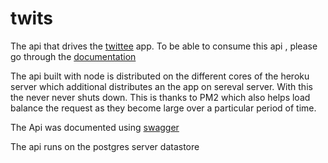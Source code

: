 # twits
The api that drives the [twittee](https://twittee.netlify.app/login) app. To be able to consume this api , please go through the [documentation](https://twitees.herokuapp.com)

The api built with node is distributed on the different cores of the heroku server which additional distributes an the app on sereval server. With this the never never shuts down. This is thanks to PM2 which also helps load balance the request as they become large over a particular period of time. 

The Api was documented using [swagger](https://swagger.io/)

The api runs on the postgres server datastore


